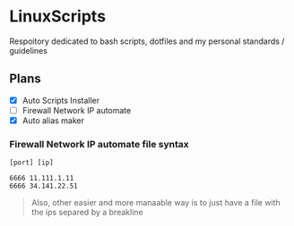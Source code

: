 # LinuxScripts

Respoitory dedicated to bash scripts, dotfiles and my personal standards / guidelines

## Plans

- [x] Auto Scripts Installer
- [ ] Firewall Network IP automate
- [x] Auto alias maker

### Firewall Network IP automate file syntax

`[port] [ip]`

```
6666 11.111.1.11
6666 34.141.22.51
```

> Also, other easier and more manaable way is to just have a file with the ips separed by a breakline